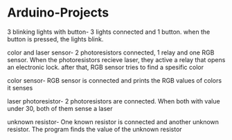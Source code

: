 # Arduino-Projects

3 blinking lights with button-
  3 lights connected and 1 button. when the button is pressed, the lights blink.
  
color and laser sensor-
  2 photoresistors connected, 1 relay and one RGB sensor.
  When the photoresistors recieve laser, they active a relay that opens an electronic lock.
  after that, RGB sensor tries to find a spesific color
  
color sensor-
  RGB sensor is connected and prints the RGB values of colors it senses
  
laser photoresistor-
  2 photoresistors are connected. When both with value under 30, both of them sense a laser
  
unknown resistor-
  One known resistor is connected and another unknown resistor. The program finds the value of the unknown resistor
